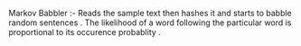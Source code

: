 Markov Babbler :-
Reads the sample text then hashes it and starts to babble random sentences .  The likelihood of a word following the particular word is proportional to its occurence probablity .